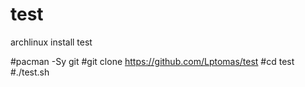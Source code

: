 # test
archlinux install test


#pacman -Sy git
#git clone https://github.com/Lptomas/test
#cd test
#./test.sh
